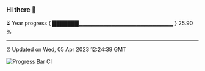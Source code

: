 ### Hi there 👋

⏳ Year progress { ███████▁▁▁▁▁▁▁▁▁▁▁▁▁▁▁▁▁▁▁▁▁▁▁ } 25.90 %

---

⏰ Updated on Wed, 05 Apr 2023 12:24:39 GMT

![Progress Bar CI](https://github.com/liununu/liununu/workflows/Progress%20Bar%20CI/badge.svg)
